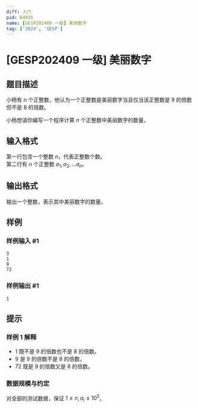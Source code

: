 ```yaml
---
diff: 入门
pid: B4035
name: [GESP202409 一级] 美丽数字
tag: ['2024', 'GESP']
---
```

# [GESP202409 一级] 美丽数字
## 题目描述

小杨有 $n$ 个正整数，他认为一个正整数是美丽数字当且仅当该正整数是 $9$ 的倍数但不是 $8$ 的倍数。

小杨想请你编写一个程序计算 $n$ 个正整数中美丽数字的数量。
## 输入格式

第一行包含一个整数 $n$，代表正整数个数。  
第二行有 $n$ 个正整数 $a_1, a_2, \dots a_n$。
## 输出格式

输出一个整数，表示其中美丽数字的数量。
## 样例

### 样例输入 #1
```
3
1
9
72
```
### 样例输出 #1
```
1
```
## 提示

### 样例 1 解释

- $1$ 既不是 $9$ 的倍数也不是 $8$ 的倍数。
- $9$ 是 $9$ 的倍数不是 $8$ 的倍数。
- $72$ 既是 $9$ 的倍数又是 $8$ 的倍数。

### 数据规模与约定

对全部的测试数据，保证 $1 \leq n, a_i \leq 10^5$。
